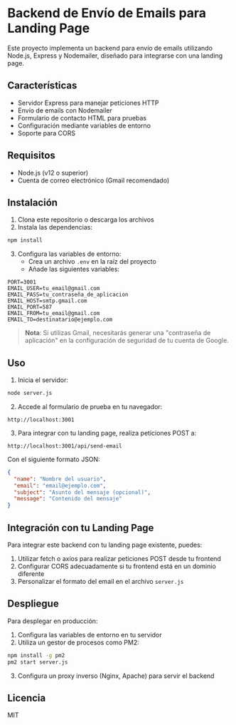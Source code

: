 # Backend de Envío de Emails para Landing Page

Este proyecto implementa un backend para envío de emails utilizando Node.js, Express y Nodemailer, diseñado para integrarse con una landing page.

## Características

- Servidor Express para manejar peticiones HTTP
- Envío de emails con Nodemailer
- Formulario de contacto HTML para pruebas
- Configuración mediante variables de entorno
- Soporte para CORS

## Requisitos

- Node.js (v12 o superior)
- Cuenta de correo electrónico (Gmail recomendado)

## Instalación

1. Clona este repositorio o descarga los archivos
2. Instala las dependencias:

```bash
npm install
```

3. Configura las variables de entorno:
   - Crea un archivo `.env` en la raíz del proyecto
   - Añade las siguientes variables:

```
PORT=3001
EMAIL_USER=tu_email@gmail.com
EMAIL_PASS=tu_contraseña_de_aplicacion
EMAIL_HOST=smtp.gmail.com
EMAIL_PORT=587
EMAIL_FROM=tu_email@gmail.com
EMAIL_TO=destinatario@ejemplo.com
```

> **Nota**: Si utilizas Gmail, necesitarás generar una "contraseña de aplicación" en la configuración de seguridad de tu cuenta de Google.

## Uso

1. Inicia el servidor:

```bash
node server.js
```

2. Accede al formulario de prueba en tu navegador:

```
http://localhost:3001
```

3. Para integrar con tu landing page, realiza peticiones POST a:

```
http://localhost:3001/api/send-email
```

Con el siguiente formato JSON:

```json
{
  "name": "Nombre del usuario",
  "email": "email@ejemplo.com",
  "subject": "Asunto del mensaje (opcional)",
  "message": "Contenido del mensaje"
}
```

## Integración con tu Landing Page

Para integrar este backend con tu landing page existente, puedes:

1. Utilizar fetch o axios para realizar peticiones POST desde tu frontend
2. Configurar CORS adecuadamente si tu frontend está en un dominio diferente
3. Personalizar el formato del email en el archivo `server.js`

## Despliegue

Para desplegar en producción:

1. Configura las variables de entorno en tu servidor
2. Utiliza un gestor de procesos como PM2:

```bash
npm install -g pm2
pm2 start server.js
```

3. Configura un proxy inverso (Nginx, Apache) para servir el backend

## Licencia

MIT
